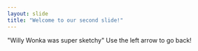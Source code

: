 ```yaml
---
layout: slide
title: "Welcome to our second slide!"
---
```

"Willy Wonka was super sketchy"
Use the left arrow to go back!
